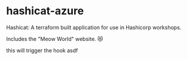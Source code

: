 # hashicat-azure
Hashicat: A terraform built application for use in Hashicorp workshops.

Includes the "Meow World" website. 😻

this will trigger the hook
asdf

